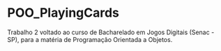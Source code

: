 # POO_PlayingCards
Trabalho 2 voltado ao curso de Bacharelado em Jogos Digitais (Senac - SP), para a matéria de Programação Orientada a Objetos.
